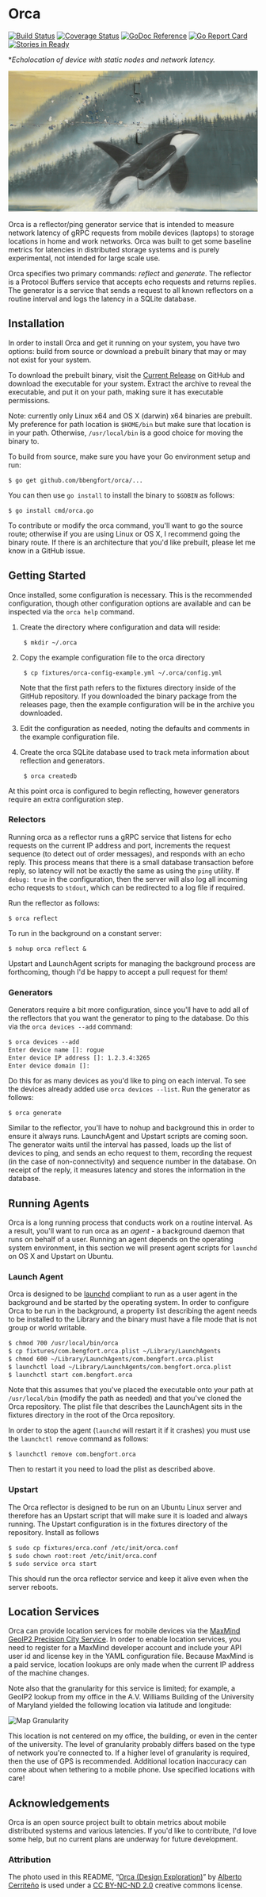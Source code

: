 # Orca

[![Build Status](https://travis-ci.org/bbengfort/orca.svg?branch=master)](https://travis-ci.org/bbengfort/orca)
[![Coverage Status](https://coveralls.io/repos/github/bbengfort/orca/badge.svg?branch=master)](https://coveralls.io/github/bbengfort/orca?branch=master)
[![GoDoc Reference](https://godoc.org/github.com/bbengfort/orca?status.svg)](https://godoc.org/github.com/bbengfort/orca)
[![Go Report Card](https://goreportcard.com/badge/github.com/bbengfort/orca)](https://goreportcard.com/report/github.com/bbengfort/orca)
[![Stories in Ready](https://badge.waffle.io/bbengfort/orca.png?label=ready&title=Ready)](https://waffle.io/bbengfort/orca)

**Echolocation of device with static nodes and network latency.*

[![Orca][orca.jpg]][orca_flickr]

Orca is a reflector/ping generator service that is intended to measure network latency of gRPC requests from mobile devices (laptops) to storage locations in home and work networks. Orca was built to get some baseline metrics for latencies in distributed storage systems and is purely experimental, not intended for large scale use.

Orca specifies two primary commands: _reflect_ and _generate_. The reflector is a Protocol Buffers service that accepts echo requests and returns replies. The generator is a service that sends a request to all known reflectors on a routine interval and logs the latency in a SQLite database.

## Installation

In order to install Orca and get it running on your system, you have two options: build from source or download a prebuilt binary that may or may not exist for your system.

To download the prebuilt binary, visit the [Current Release](#) on GitHub and download the executable for your system. Extract the archive to reveal the executable, and put it on your path, making sure it has executable permissions.

Note: currently only Linux x64 and OS X (darwin) x64 binaries are prebuilt. My preference for path location is `$HOME/bin` but make sure that location is in your path. Otherwise, `/usr/local/bin` is a good choice for moving the binary to.

To build from source, make sure you have your Go environment setup and run:

```
$ go get github.com/bbengfort/orca/...
```

You can then use `go install` to install the binary to `$GOBIN` as follows:

```
$ go install cmd/orca.go
```

To contribute or modify the orca command, you'll want to go the source route; otherwise if you are using Linux or OS X, I recommend going the binary route. If there is an architecture that you'd like prebuilt, please let me know in a GitHub issue.

## Getting Started

Once installed, some configuration is necessary. This is the recommended configuration, though other configuration options are available and can be inspected via the `orca help` command.

1. Create the directory where configuration and data will reside:

        $ mkdir ~/.orca

2. Copy the example configuration file to the orca directory

        $ cp fixtures/orca-config-example.yml ~/.orca/config.yml

    Note that the first path refers to the fixtures directory inside of the
    GitHub repository. If you downloaded the binary package from the releases page, then the example configuration will be in the archive you downloaded.

3. Edit the configuration as needed, noting the defaults and comments in the example configuration file.

4. Create the orca SQLite database used to track meta information about reflection and generators.

        $ orca createdb

At this point orca is configured to begin reflecting, however generators require an extra configuration step.

### Relectors

Running orca as a reflector runs a gRPC service that listens for echo requests on the current IP address and port, increments the request sequence (to detect out of order messages), and responds with an echo reply. This process means that there is a small database transaction before reply, so latency will not be exactly the same as using the `ping` utility. If `debug: true` in the configuration, then the server will also log all incoming echo requests to `stdout`, which can be redirected to a log file if required.

Run the reflector as follows:

```
$ orca reflect
```

To run in the background on a constant server:

```
$ nohup orca reflect &
```

Upstart and LaunchAgent scripts for managing the background process are forthcoming, though I'd be happy to accept a pull request for them!

### Generators

Generators require a bit more configuration, since you'll have to add all of the reflectors that you want the generator to ping to the database. Do this via the `orca devices --add` command:

```
$ orca devices --add
Enter device name []: rogue
Enter device IP address []: 1.2.3.4:3265
Enter device domain []:
```

Do this for as many devices as you'd like to ping on each interval. To see the devices already added use `orca devices --list`. Run the generator as follows:

```
$ orca generate
```

Similar to the reflector, you'll have to nohup and background this in order to ensure it always runs. LaunchAgent and Upstart scripts are coming soon. The generator waits until the interval has passed, loads up the list of devices to ping, and sends an echo request to them, recording the request (in the case of non-connectivity) and sequence number in the database. On receipt of the reply, it measures latency and stores the information in the database.

## Running Agents

Orca is a long running process that conducts work on a routine interval. As a result, you'll want to run orca as an *agent* - a background daemon that runs on behalf of a user. Running an agent depends on the operating system environment, in this section we will present agent scripts for `launchd` on OS X and Upstart on Ubuntu.

### Launch Agent

Orca is designed to be [launchd](https://developer.apple.com/library/content/documentation/MacOSX/Conceptual/BPSystemStartup/Chapters/CreatingLaunchdJobs.html) compliant to run as a user agent in the background and be started by the operating system. In order to configure Orca to be run in the background, a property list describing the agent needs to be installed to the Library and the binary must have a file mode that is not group or world writable.

```
$ chmod 700 /usr/local/bin/orca
$ cp fixtures/com.bengfort.orca.plist ~/Library/LaunchAgents
$ chmod 600 ~/Library/LaunchAgents/com.bengfort.orca.plist
$ launchctl load ~/Library/LaunchAgents/com.bengfort.orca.plist
$ launchctl start com.bengfort.orca
```

Note that this assumes that you've placed the executable onto your path at `/usr/local/bin` (modify the path as needed) and that you've cloned the Orca repository. The plist file that describes the LaunchAgent sits in the fixtures directory in the root of the Orca repository.

In order to stop the agent (`launchd` will restart it if it crashes) you must use the `launchctl remove` command as follows:

```
$ launchctl remove com.bengfort.orca
```

Then to restart it you need to load the plist as described above.

### Upstart

The Orca reflector is designed to be run on an Ubuntu Linux server and therefore has an Upstart script that will make sure it is loaded and always running. The Upstart configuration is in the fixtures directory of the repository. Install as follows

```
$ sudo cp fixtures/orca.conf /etc/init/orca.conf
$ sudo chown root:root /etc/init/orca.conf
$ sudo service orca start
```

This should run the orca reflector service and keep it alive even when the server reboots.

## Location Services

Orca can provide location services for mobile devices via the [MaxMind GeoIP2 Precision City Service](https://www.maxmind.com/en/geoip2-precision-city-service). In order to enable location services, you need to register for a MaxMind developer account and include your API user id and license key in the YAML configuration file. Because MaxMind is a paid service, location lookups are only made when the current IP address of the machine changes.

Note also that the granularity for this service is limited; for example, a GeoIP2 lookup from my office in the A.V. Williams Building of the University of Maryland yielded the following location via latitude and longitude:

![Map Granularity](fixtures/map.png)

This location is not centered on my office, the building, or even in the center of the university. The level of granularity probably differs based on the type of network you're connected to. If a higher level of granularity is required, then the use of GPS is recommended. Additional location inaccuracy can come about when tethering to a mobile phone. Use specified locations with care!

## Acknowledgements

Orca is an open source project built to obtain metrics about mobile distributed systems and various latencies. If you'd like to contribute, I'd love some help, but no current plans are underway for future development.

### Attribution

The photo used in this README, &ldquo;[Orca (Design Exploration)][orca_flickr]&rdquo; by [Alberto Cerriteño](https://www.flickr.com/photos/acerriteno/) is used under a [CC BY-NC-ND 2.0](https://creativecommons.org/licenses/by-nc-nd/2.0/) creative commons license.

[orca.jpg]: fixtures/orca.jpg
[orca_flickr]: https://flic.kr/p/4HDnoE
